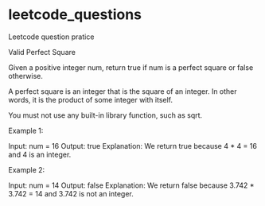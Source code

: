 # leetcode_questions
Leetcode question pratice 

Valid Perfect Square

Given a positive integer num, return true if num is a perfect square or false otherwise.

A perfect square is an integer that is the square of an integer. In other words, it is the product of some integer with itself.

You must not use any built-in library function, such as sqrt.

 
Example 1:

Input: num = 16
Output: true
Explanation: We return true because 4 * 4 = 16 and 4 is an integer.


Example 2:

Input: num = 14
Output: false
Explanation: We return false because 3.742 * 3.742 = 14 and 3.742 is not an integer.